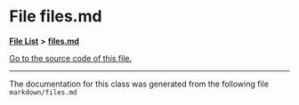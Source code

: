 
# File files.md


[**File List**](files.md) **>** [**files.md**](files_8md.md)

[Go to the source code of this file.](files_8md_source.md)



























------------------------------
The documentation for this class was generated from the following file `markdown/files.md`